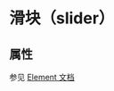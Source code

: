 # 滑块（slider）

<vuep  template="#slide-example"></vuep>

<script v-pre type="text/x-template" id="slide-example">
<template>
  <vue-fa-form :form-item="formItems"
               :get-form-data="getFormData"
               @submit="submit" />
</template>

<script>
export default {
  data() {
    return {
      formItems: [
        {
          label: '数量',
          key: 'number',
          type: 'slider',
          meta: {
            min: 0,
            max: 1,
            step: 0.1,
            showStops: true
          }
        }
      ],
      getFormData: () => ({
        number: 0
      })
    }
  },
  methods: {
    submit(data) {
      console.log(data)
    }
  }
}
</script>
</script>

## 属性

参见 [Element 文档](https://element.eleme.cn/#/zh-CN/component/input-number)
